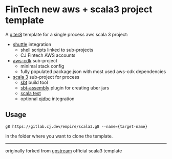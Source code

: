 # FinTech new aws + scala3 project template

A [giter8] template for a single process aws scala 3 project: 
* [shuttle] integration
  * shell scripts linked to sub-projects
  * CJ Fintech AWS accounts
* [aws-cdk] sub-project
  * minimal stack config
  * fully populated package.json with most used aws-cdk dependencies
* [scala 3] sub-project for process
  * [sbt] build tool 
  * [sbt-assembly] plugin for creating uber jars
  * [scala test]
  * optional [ojdbc] integration

## Usage
```
g8 https://gitlab.cj.dev/empire/scala3.g8 --name={target-name}
```
in the folder where you want to clone the template.

------------
originally forked from [upstream] official scala3 template 


[aws-cdk]: https://docs.aws.amazon.com/cdk/api/latest/
[giter8]: http://www.foundweekends.org/giter8/
[sbt-assembly]: https://github.com/sbt/sbt-assembly
[sbt]: https://www.scala-sbt.org/
[scala 3]: http://dotty.epfl.ch/
[scala check]: https://scalacheck.org/
[scala mock]: https://scalamock.org/
[scala test]: https://www.scalatest.org/
[shuttle]: https://operations.cj.dev/shuttle/docs
[upstream]: https://github.com/scala/scala3.g8
[ojdbc]: https://search.maven.org/search?q=a:ojdbc10
